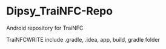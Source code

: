 # Dipsy_TraiNFC-Repo
Android repository for TraiNFC

TraiNFCWRITE include .gradle, .idea, app, build, gradle folder
